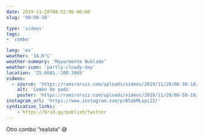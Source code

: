 ```yaml
---
date: 2019-11-28T08:52:06-06:00
slug: '08-50-18'

type: 'videos' 
tags:
- 'combo'

lang: 'es'
weather: '14.6°C'
weather-summary: 'Mayormente Nublado'
weather-icon: 'partly-cloudy-day'
location: '25.6681,-100.3065'
videos:
  - source: 'https://ramiroruiz.com/uploads/videos/2019/11/28/08-50-18/pad-combo.mp4'
    alt: 'Combo de pads'
    poster: 'https://ramiroruiz.com/uploads/videos/2019/11/28/08-50-18/poster.jpg'
instagram_url: 'https://www.instagram.com/p/B5abMLxpi12/'
syndication_links:
    - https://brid.gy/publish/twitter
---
```

Otro combo “realista” 😅

